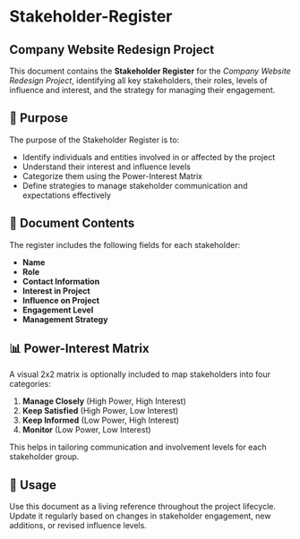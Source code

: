 # Stakeholder-Register

## Company Website Redesign Project

This document contains the **Stakeholder Register** for the *Company Website Redesign Project*, identifying all key stakeholders, their roles, levels of influence and interest, and the strategy for managing their engagement.

## 📌 Purpose

The purpose of the Stakeholder Register is to:

- Identify individuals and entities involved in or affected by the project
- Understand their interest and influence levels
- Categorize them using the Power-Interest Matrix
- Define strategies to manage stakeholder communication and expectations effectively

## 📄 Document Contents

The register includes the following fields for each stakeholder:

- **Name**
- **Role**
- **Contact Information**
- **Interest in Project**
- **Influence on Project**
- **Engagement Level**
- **Management Strategy**

## 📊 Power-Interest Matrix

A visual 2x2 matrix is optionally included to map stakeholders into four categories:

1. **Manage Closely** (High Power, High Interest)
2. **Keep Satisfied** (High Power, Low Interest)
3. **Keep Informed** (Low Power, High Interest)
4. **Monitor** (Low Power, Low Interest)

This helps in tailoring communication and involvement levels for each stakeholder group.

## 🔧 Usage

Use this document as a living reference throughout the project lifecycle. Update it regularly based on changes in stakeholder engagement, new additions, or revised influence levels.

